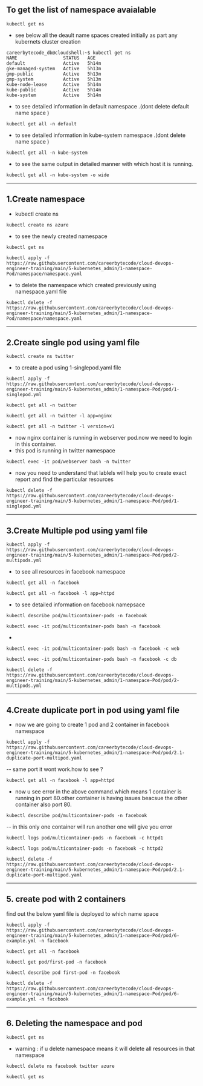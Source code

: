 ## To get the list of namespace avaialable
```
kubectl get ns
```
- see below all the deault name spaces created initially as part any kubernets cluster creation
```
careerbytecode_db@cloudshell:~$ kubectl get ns
NAME                 STATUS   AGE
default              Active   5h14m
gke-managed-system   Active   5h13m
gmp-public           Active   5h13m
gmp-system           Active   5h13m
kube-node-lease      Active   5h14m
kube-public          Active   5h14m
kube-system          Active   5h14m
```


- to see detailed information in default namespace .(dont delete default name space )
```
kubectl get all -n default
`````
- to see detailed information in kube-system namespace .(dont delete name space )
`````
kubectl get all -n kube-system
`````

- to see the same output in detailed manner with which host it is running.

`````
kubectl get all -n kube-system -o wide
`````
*******************************************************************************
## 1.Create namespace

- kubectl create ns <namespace name>
`````
kubectl create ns azure
`````
- to see the newly created namespace

```
kubectl get ns
```


`````
kubectl apply -f https://raw.githubusercontent.com/careerbytecode/cloud-devops-engineer-training/main/5-kubernetes_admin/1-namespace-Pod/namespace/namespace.yaml
`````
- to delete the namespace which created previously using namespace.yaml file
  
`````
kubectl delete -f https://raw.githubusercontent.com/careerbytecode/cloud-devops-engineer-training/main/5-kubernetes_admin/1-namespace-Pod/namespace/namespace.yaml
`````
*********************************************************************************
## 2.Create single pod using yaml file


`````
kubectl create ns twitter
`````
- to create a pod using 1-singlepod.yaml file
  
`````
kubectl apply -f https://raw.githubusercontent.com/careerbytecode/cloud-devops-engineer-training/main/5-kubernetes_admin/1-namespace-Pod/pod/1-singlepod.yml
`````


```
kubectl get all -n twitter
```


`````
kubectl get all -n twitter -l app=nginx
`````
`````
kubectl get all -n twitter -l version=v1
`````

- now nginx container is running in webserver pod.now we need to login in this container.
- this pod is running in twitter namespace
  
`````
kubectl exec -it pod/webserver bash -n twitter
`````

- now you need to understand that lablels will help you to create exact report and find the particular resources
  
`````
kubectl delete -f https://raw.githubusercontent.com/careerbytecode/cloud-devops-engineer-training/main/5-kubernetes_admin/1-namespace-Pod/pod/1-singlepod.yml
`````

************************************************************************************************
## 3.Create Multiple pod using yaml file
```
kubectl apply -f https://raw.githubusercontent.com/careerbytecode/cloud-devops-engineer-training/main/5-kubernetes_admin/1-namespace-Pod/pod/2-multipods.yml
```
- to see all resources in facebook namespace
```
kubectl get all -n facebook
```

```
kubectl get all -n facebook -l app=httpd
```
- to see detailed information on facebook namepsace
  
`````
kubectl describe pod/multicontainer-pods -n facebook
`````
`````
kubectl exec -it pod/multicontainer-pods bash -n facebook
`````
-
`````
kubectl exec -it pod/multicontainer-pods bash -n facebook -c web
`````
`````
kubectl exec -it pod/multicontainer-pods bash -n facebook -c db
`````
`````
kubectl delete -f https://raw.githubusercontent.com/careerbytecode/cloud-devops-engineer-training/main/5-kubernetes_admin/1-namespace-Pod/pod/2-multipods.yml
`````
************************************************************************************************************************************
## 4.Create duplicate port in pod using yaml file
- now we are going to create 1 pod and 2 container in facebook namespace

`````
kubectl apply -f https://raw.githubusercontent.com/careerbytecode/cloud-devops-engineer-training/main/5-kubernetes_admin/1-namespace-Pod/pod/2.1-duplicate-port-multipod.yaml
`````

-- same port it wont work.how to see ?
`````
kubectl get all -n facebook -l app=httpd
`````

- now u see error in the above command.which means 1 container is running in port 80.other container is having issues beacsue the other container also port 80.
  
`````
kubectl describe pod/multicontainer-pods -n facebook
`````
-- in this only one container will run another one will give you error
`````
kubectl logs pod/multicontainer-pods -n facebook -c httpd1
`````
`````
kubectl logs pod/multicontainer-pods -n facebook -c httpd2
`````
`````
kubectl delete -f https://raw.githubusercontent.com/careerbytecode/cloud-devops-engineer-training/main/5-kubernetes_admin/1-namespace-Pod/pod/2.1-duplicate-port-multipod.yaml
`````
***********************************************************************************************************************************

## 5. create pod with 2 containers

find out the below yaml file is deployed to which name space
`````
kubectl apply -f https://raw.githubusercontent.com/careerbytecode/cloud-devops-engineer-training/main/5-kubernetes_admin/1-namespace-Pod/pod/6-example.yml -n facebook
`````
`````
kubectl get all -n facebook
`````
`````
kubectl get pod/first-pod -n facebook
`````
`````
kubectl describe pod first-pod -n facebook
`````
`````
kubectl delete -f https://raw.githubusercontent.com/careerbytecode/cloud-devops-engineer-training/main/5-kubernetes_admin/1-namespace-Pod/pod/6-example.yml -n facebook
`````
********************************************************************************************
## 6. Deleting the namespace and pod 


`````
kubectl get ns
`````

- warning : if u delete namespace  means it will delete all resources in that namespace


`````
kubectl delete ns facebook twitter azure
`````

```
kubectl get ns
```
